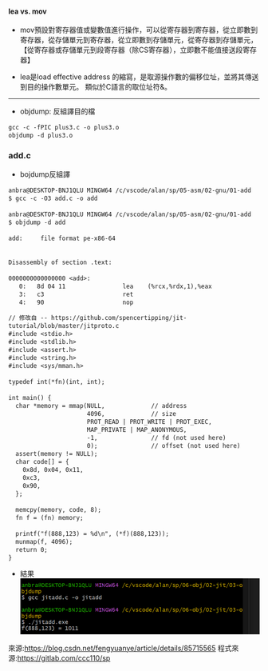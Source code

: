 #### lea vs. mov
* mov預設對寄存器值或變數值進行操作，可以從寄存器到寄存器，從立即數到寄存器，從存儲單元到寄存器，從立即數到存儲單元，從寄存器到存儲單元，【從寄存器或存儲單元到段寄存器（除CS寄存器），立即數不能值接送段寄存器】  

* lea是load effective address 的縮寫，是取源操作數的偏移位址，並將其傳送到目的操作數單元。 類似於C語言的取位址符&。  

---  

* objdump: 反組譯目的檔
```
gcc -c -fPIC plus3.c -o plus3.o
objdump -d plus3.o
```
### add.c
* bojdump反組譯
```
anbra@DESKTOP-BNJ1QLU MINGW64 /c/vscode/alan/sp/05-asm/02-gnu/01-add
$ gcc -c -O3 add.c -o add

anbra@DESKTOP-BNJ1QLU MINGW64 /c/vscode/alan/sp/05-asm/02-gnu/01-add
$ objdump -d add

add:     file format pe-x86-64


Disassembly of section .text:

0000000000000000 <add>:
   0:   8d 04 11                lea    (%rcx,%rdx,1),%eax
   3:   c3                      ret
   4:   90                      nop
```

```
// 修改自 -- https://github.com/spencertipping/jit-tutorial/blob/master/jitproto.c
#include <stdio.h>
#include <stdlib.h>
#include <assert.h>
#include <string.h>
#include <sys/mman.h>

typedef int(*fn)(int, int);

int main() {
  char *memory = mmap(NULL,             // address
                      4096,             // size
                      PROT_READ | PROT_WRITE | PROT_EXEC,
                      MAP_PRIVATE | MAP_ANONYMOUS,
                      -1,               // fd (not used here)
                      0);               // offset (not used here)
  assert(memory != NULL);
  char code[] = {
    0x8d, 0x04, 0x11,                      
    0xc3,
    0x90,
  };

  memcpy(memory, code, 8);
  fn f = (fn) memory;

  printf("f(888,123) = %d\n", (*f)(888,123));
  munmap(f, 4096);
  return 0;
}
```
* 結果
![](https://github.com/jifkavnb0205/sp110b/blob/master/note/week6/add.png)

來源:https://blog.csdn.net/fengyuanye/article/details/85715565
程式來源:https://gitlab.com/ccc110/sp
